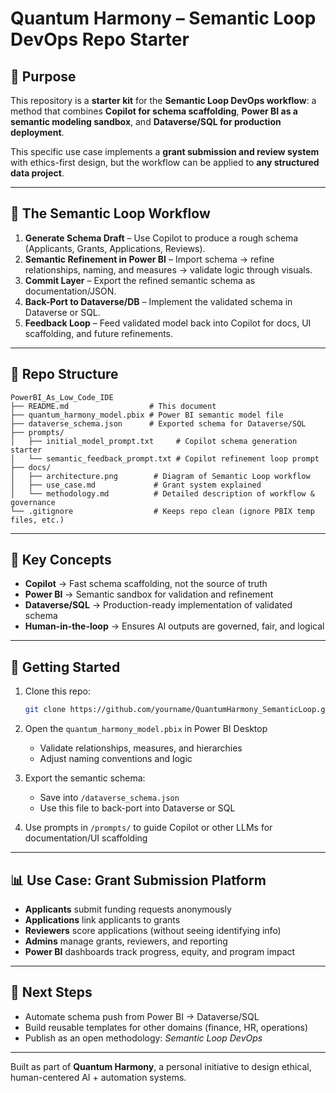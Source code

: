 # Quantum Harmony – Semantic Loop DevOps Repo Starter

## 🎯 Purpose
This repository is a **starter kit** for the **Semantic Loop DevOps workflow**: a method that combines **Copilot for schema scaffolding**, **Power BI as a semantic modeling sandbox**, and **Dataverse/SQL for production deployment**.

This specific use case implements a **grant submission and review system** with ethics-first design, but the workflow can be applied to **any structured data project**.

---

## 🧠 The Semantic Loop Workflow

1. **Generate Schema Draft** – Use Copilot to produce a rough schema (Applicants, Grants, Applications, Reviews).
2. **Semantic Refinement in Power BI** – Import schema → refine relationships, naming, and measures → validate logic through visuals.
3. **Commit Layer** – Export the refined semantic schema as documentation/JSON.
4. **Back-Port to Dataverse/DB** – Implement the validated schema in Dataverse or SQL.
5. **Feedback Loop** – Feed validated model back into Copilot for docs, UI scaffolding, and future refinements.

---

## 📂 Repo Structure

```
PowerBI_As_Low_Code_IDE
├── README.md                  # This document
├── quantum_harmony_model.pbix # Power BI semantic model file
├── dataverse_schema.json      # Exported schema for Dataverse/SQL
├── prompts/
│   ├── initial_model_prompt.txt     # Copilot schema generation starter
│   └── semantic_feedback_prompt.txt # Copilot refinement loop prompt
├── docs/
│   ├── architecture.png        # Diagram of Semantic Loop workflow
│   ├── use_case.md             # Grant system explained
│   └── methodology.md          # Detailed description of workflow & governance
└── .gitignore                  # Keeps repo clean (ignore PBIX temp files, etc.)
```

---

## 🔑 Key Concepts

- **Copilot** → Fast schema scaffolding, not the source of truth
- **Power BI** → Semantic sandbox for validation and refinement
- **Dataverse/SQL** → Production-ready implementation of validated schema
- **Human-in-the-loop** → Ensures AI outputs are governed, fair, and logical

---

## 🚀 Getting Started

1. Clone this repo:
   ```bash
   git clone https://github.com/yourname/QuantumHarmony_SemanticLoop.git](https://github.com/popvilla/PowerBI_As_Low_Code_IDE
   ```

2. Open the `quantum_harmony_model.pbix` in Power BI Desktop
   - Validate relationships, measures, and hierarchies
   - Adjust naming conventions and logic

3. Export the semantic schema:
   - Save into `/dataverse_schema.json`
   - Use this file to back-port into Dataverse or SQL

4. Use prompts in `/prompts/` to guide Copilot or other LLMs for documentation/UI scaffolding

---

## 📊 Use Case: Grant Submission Platform
- **Applicants** submit funding requests anonymously
- **Applications** link applicants to grants
- **Reviewers** score applications (without seeing identifying info)
- **Admins** manage grants, reviewers, and reporting
- **Power BI** dashboards track progress, equity, and program impact

---

## 🔮 Next Steps
- Automate schema push from Power BI → Dataverse/SQL
- Build reusable templates for other domains (finance, HR, operations)
- Publish as an open methodology: *Semantic Loop DevOps*

---

Built as part of **Quantum Harmony**, a personal initiative to design ethical, human-centered AI + automation systems.
